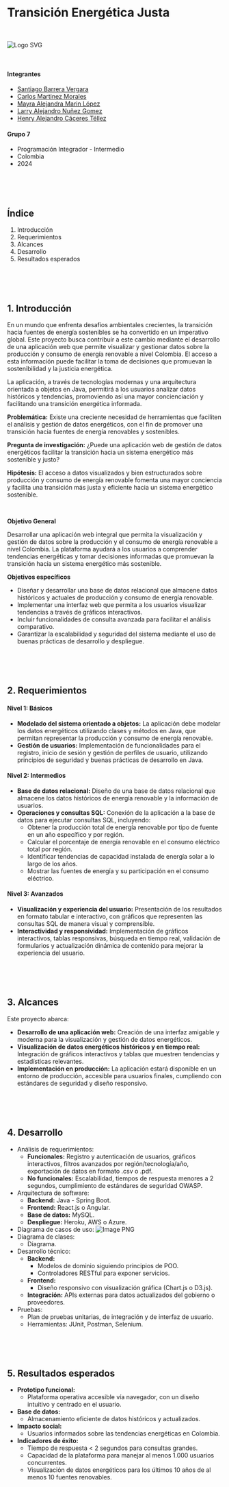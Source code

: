 
# Transición Energética Justa

<br>

![Logo SVG](resources/images/logo-tic-talentotech.svg)

<br>

#### Integrantes
- [Santiago Barrera Vergara](https://github.com/tiagob961127)
- [Carlos Martinez Morales]()
- [Mayra Alejandra Marin López](https://github.com/malejamarin)
- [Larry Alejandro Nuñez Gomez](https://github.com/elskull)
- [Henry Alejandro Cáceres Téllez](https://github.com/tecnohalecatez)

#### Grupo 7
- Programación Integrador - Intermedio
- Colombia
- 2024

<br>
<br>
<br>

## Índice
1. Introducción
2. Requerimientos
3. Alcances
4. Desarrollo
5. Resultados esperados

<br>
<br>
<br>

## 1. Introducción
En un mundo que enfrenta desafíos ambientales crecientes, la transición hacia fuentes de energía sostenibles se ha convertido en un imperativo global. Este proyecto busca contribuir a este cambio mediante el desarrollo de una aplicación web que permite visualizar y gestionar datos sobre la producción y consumo de energía renovable a nivel Colombia. El acceso a esta información puede facilitar la toma de decisiones que promuevan la sostenibilidad y la justicia energética.

La aplicación, a través de tecnologías modernas y una arquitectura orientada a objetos en Java, permitirá a los usuarios analizar datos históricos y tendencias, promoviendo así una mayor concienciación y facilitando una transición energética informada.

**Problemática:** Existe una creciente necesidad de herramientas que faciliten el análisis y gestión de datos energéticos, con el fin de promover una transición hacia fuentes de energía renovables y sostenibles.

**Pregunta de investigación:** ¿Puede una aplicación web de gestión de datos energéticos facilitar la transición hacia un sistema energético más sostenible y justo?

**Hipótesis:** El acceso a datos visualizados y bien estructurados sobre producción y consumo de energía renovable fomenta una mayor conciencia y facilita una transición más justa y eficiente hacia un sistema energético sostenible.

<br>

**Objetivo General**

Desarrollar una aplicación web integral que permita la visualización y gestión de datos sobre la producción y el consumo de energía renovable a nivel Colombia. La plataforma ayudará a los usuarios a comprender tendencias energéticas y tomar decisiones informadas que promuevan la transición hacia un sistema energético más sostenible.

**Objetivos específicos**

- Diseñar y desarrollar una base de datos relacional que almacene datos históricos y actuales de producción y consumo de energía renovable.
- Implementar una interfaz web que permita a los usuarios visualizar tendencias a través de gráficos interactivos.
- Incluir funcionalidades de consulta avanzada para facilitar el análisis comparativo.
- Garantizar la escalabilidad y seguridad del sistema mediante el uso de buenas prácticas de desarrollo y despliegue.

<br>
<br>
<br>

## 2. Requerimientos

#### Nivel 1: Básicos
- **Modelado del sistema orientado a objetos:** La aplicación debe modelar los datos energéticos utilizando clases y métodos en Java, que permitan representar la producción y consumo de energía renovable.
- **Gestión de usuarios:** Implementación de funcionalidades para el registro, inicio de sesión y gestión de perfiles de usuario, utilizando principios de seguridad y buenas prácticas de desarrollo en Java.

#### Nivel 2: Intermedios
- **Base de datos relacional:** Diseño de una base de datos relacional que almacene los datos históricos de energía renovable y la información de usuarios.
- **Operaciones y consultas SQL:** Conexión de la aplicación a la base de datos para ejecutar consultas SQL, incluyendo:
  - Obtener la producción total de energía renovable por tipo de fuente en un año específico y por región.
  - Calcular el porcentaje de energía renovable en el consumo eléctrico total por región.
  - Identificar tendencias de capacidad instalada de energía solar a lo largo de los años.
  - Mostrar las fuentes de energía y su participación en el consumo eléctrico.

#### Nivel 3: Avanzados
- **Visualización y experiencia del usuario:** Presentación de los resultados en formato tabular e interactivo, con gráficos que representen las consultas SQL de manera visual y comprensible.
- **Interactividad y responsividad:** Implementación de gráficos interactivos, tablas responsivas, búsqueda en tiempo real, validación de formularios y actualización dinámica de contenido para mejorar la experiencia del usuario.

<br>
<br>
<br>

## 3. Alcances
Este proyecto abarca:
- **Desarrollo de una aplicación web:** Creación de una interfaz amigable y moderna para la visualización y gestión de datos energéticos.
- **Visualización de datos energéticos históricos y en tiempo real:** Integración de gráficos interactivos y tablas que muestren tendencias y estadísticas relevantes.
- **Implementación en producción:** La aplicación estará disponible en un entorno de producción, accesible para usuarios finales, cumpliendo con estándares de seguridad y diseño responsivo.


<br>
<br>
<br>

## 4. Desarrollo

- Análisis de requerimientos:
  - **Funcionales:** Registro y autenticación de usuarios, gráficos interactivos, filtros avanzados por región/tecnología/año, exportación de datos en formato .csv o .pdf.
  - **No funcionales:** Escalabilidad, tiempos de respuesta menores a 2 segundos, cumplimiento de estándares de seguridad OWASP.
- Arquitectura de software:
  - **Backend:** Java - Spring Boot.
  - **Frontend:** React.js o Angular.
  - **Base de datos:** MySQL.
  - **Despliegue:** Heroku, AWS o Azure.
- Diagrama de casos de uso:
![Image PNG](resources/images/caso-uso.png)
- Diagrama de clases:
  - Diagrama.
- Desarrollo técnico:
  - **Backend:**
	  - Modelos de dominio siguiendo principios de POO.
	  - Controladores RESTful para exponer servicios.
  - **Frontend:**
	  - Diseño responsivo con visualización gráfica (Chart.js o D3.js).
  - **Integración:** APIs externas para datos actualizados del gobierno o proveedores.
- Pruebas:
  - Plan de pruebas unitarias, de integración y de interfaz de usuario.
  - Herramientas: JUnit, Postman, Selenium.

<br>
<br>
<br>

## 5. Resultados esperados

- **Prototipo funcional:**
  - Plataforma operativa accesible vía navegador, con un diseño intuitivo y centrado en el usuario.
- **Base de datos:**
  - Almacenamiento eficiente de datos históricos y actualizados.
- **Impacto social:**
  - Usuarios informados sobre las tendencias energéticas en Colombia.
- **Indicadores de éxito:**
  - Tiempo de respuesta < 2 segundos para consultas grandes.
  - Capacidad de la plataforma para manejar al menos 1.000 usuarios concurrentes.
  - Visualización de datos energéticos para los últimos 10 años de al menos 10 fuentes renovables.